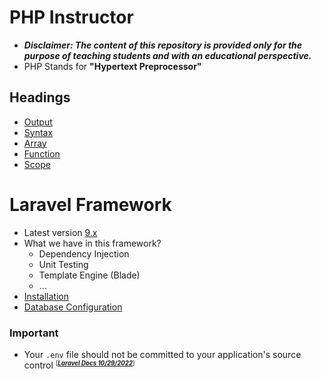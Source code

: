 # PHP Instructor
- ***Disclaimer: The content of this repository is provided only for the purpose of teaching students and with an educational perspective.***
- PHP Stands for **"Hypertext Preprocessor"**

## Headings
- [Output](php/concepts/output/README.md)
- [Syntax](php/syntax/README.md)
- [Array](php/concepts/array/README.md)
- [Function](php/concepts/function/README.md)
- [Scope](php/concepts/scope/README.md)

# Laravel Framework
- Latest version [9.x](https://laravel.com/docs/9.x)
- What we have in this framework?
    - Dependency Injection
    - Unit Testing
    - Template Engine (Blade)
    - ...
- [Installation](laravel/install/README.md)
- [Database Configuration](laravel/database/README.md)

### Important
- Your `.env` file should not be committed to your application's source control <small><sup>[***[Laravel Docs 10/29/2022](https://laravel.com/docs/9.x)***]<sup></small>